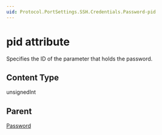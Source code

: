 ```yaml
---
uid: Protocol.PortSettings.SSH.Credentials.Password-pid
---
```


# pid attribute

Specifies the ID of the parameter that holds the password.

## Content Type

unsignedInt

## Parent

[Password](xref:Protocol.PortSettings.SSH.Credentials.Password)
